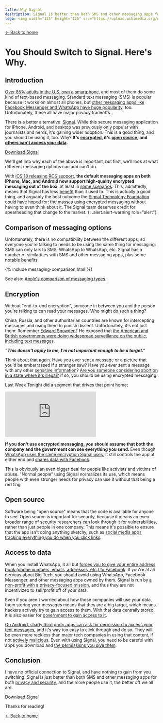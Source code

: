 ```yaml
---
title: Why Signal
description: Signal is better than both SMS and other messaging apps for both privacy and security. Find out why.
logo: <img width="125" height="125" src="https://upload.wikimedia.org/wikipedia/commons/8/8d/Signal-Logo.svg" alt="Signal logo">
---
```


<a href=".." class="back">← Back to home</a>

# You Should Switch to Signal. Here's Why.

## Introduction

[Over 85% adults in the U.S. own a smartphone](https://www.statista.com/statistics/219865/percentage-of-us-adults-who-own-a-smartphone/), and most of them do some kind of text-based messaging. Standard text messaging (SMS) is popular because it works on almost all phones, but [other messaging apps like Facebook Messenger and WhatsApp have huge popularity](https://www.statista.com/statistics/258749/most-popular-global-mobile-messenger-apps/), too. Unfortunately, these all have major privacy tradeoffs.

There is a better alternative: [Signal](https://signal.org). While this secure messaging application for iPhone, Android, and desktop was previously only popular with journalists and nerds, it's gaining wider adoption. This is a good thing, and you should be using it, too. Why? **It's [encrypted](#encryption), it's [open source](#open-source), and [others can't access your data](#access-to-data).**

<a class="btn btn-primary btn-lg" role="button" href="https://signal.org/download/">Download Signal</a>

We'll get into why each of the above is important, but first, we'll look at what different messaging options can and can't do.

With [iOS 18 releasing RCS support](https://www.cnet.com/tech/services-and-software/ios-18-everything-you-should-know-about-rcs-messaging-on-your-iphone/), **the default messaging apps on both iPhone, Mac, and Android now support high-quality encrypted messaging out of the box**, at least in [some scenarios](#rcs-encryption). This, admittedly, means that Signal has less [benefit](#comparison-of-messaging-options) than it used to. This is actually a good thing, and arguably the best outcome the [Signal Technology Foundation](https://signalfoundation.org/) could have hoped for: the masses using encrypted messaging without having to even think about it. The Signal team deserves credit for spearheading that change to the market.
{: .alert.alert-warning role="alert"}

## Comparison of messaging options

Unfortunately, there is no compatibility between the different apps, so everyone you're talking to needs to be using the same thing for messaging: SMS can only talk to SMS, WhatsApp to WhatsApp, etc. Signal has a number of similarities with SMS and other messaging apps, plus some notable benefits.

{% include messaging-comparison.html %}

See also: [Apple's comparison of messaging types](https://support.apple.com/en-us/104972).

## Encryption

Without "end-to-end encryption", someone in between you and the person you're talking to can read your messages. Who might do such a thing?

China, Russia, and other authoritarian countries are known for intercepting messages and using them to punish dissent. Unfortunately, it's not just them: Remember [Edward Snowden](https://en.wikipedia.org/wiki/Edward_Snowden)? He exposed that [the American and British governments were doing widespread surveillance on the public](https://en.wikipedia.org/wiki/Edward_Snowden#Revelations), [including text messages](https://en.wikipedia.org/wiki/Dishfire).

**_"This doesn't apply to me, I'm not important enough to be a target."_**

Think about that again. Have you ever sent a message or a picture that you'd be embarrassed if a stranger saw? Have you ever sent a message with any other [sensitive information](../#sensitive-information)? [Are you someone considering abortion in a state where it's illegal?](https://www.wired.com/story/facebook-message-encryption-abortion/) If so, you should be using encrypted messaging.

Last Week Tonight did a segment that drives that point home:

<iframe class="youtube-embed" src="https://www.youtube-nocookie.com/embed/XEVlyP4_11M?start=1494" title="YouTube video player" frameborder="0" allow="accelerometer; autoplay; clipboard-write; encrypted-media; gyroscope; picture-in-picture" allowfullscreen></iframe>

**If you don't use encrypted messaging, you should assume that both the company and the government can see everything you send.** Even though [WhatsApp uses the same encryption Signal uses](https://en.wikipedia.org/wiki/Signal_Protocol), it still controls the app at either end and [shares data with Facebook](https://www.howtogeek.com/722911/is-whatsapp-end-to-end-encrypted-and-does-that-matter-for-privacy/).

This is obviously an even bigger deal for people like activists and victims of abuse. "Normal people" using Signal normalizes its use, which means people with even stronger needs for privacy can use it without that being a red flag.

## Open source

Software being "open source" means that the code is available for anyone to see. Open source is important for security, because it means an even broader range of security researchers can look through it for vulnerabilities, rather than just people in one company. This means it's possible to ensure that the app isn't doing anything sketchy, such as [social media apps tracking everything you do when you click links](https://krausefx.com/blog/ios-privacy-instagram-and-facebook-can-track-anything-you-do-on-any-website-in-their-in-app-browser).

## Access to data

When you install WhatsApp, it all but [forces you to give your entire address book (phone numbers, emails, addresses, etc.) to Facebook](https://www.vice.com/en/article/qj4qjd/whatsapp-data-security-issues). If you're at all nervous about Big Tech, you should avoid using WhatsApp, Facebook Messenger, and other messaging apps owned by them. Signal is run by [a non-profit with a privacy-focused mission](https://signalfoundation.org/), and thus they are not incentivized to sell/profit off of your data.

Even if you aren't worried about how those companies will use your data, them storing your messages means that they are a big target, which means hackers actively try to gain access to them. With that data centrally stored, it is also easier for [government to gain access to it](https://transparency.fb.com/data/government-data-requests/).

[On Android, shady third party apps can ask for permission to access your text messages](https://www.makeuseof.com/tag/important-smartphone-app-permissions/), and it's way too easy to click through and do so. They will be even more reckless than major tech companies in using that content, if not [actively malicious](https://thehackernews.com/2022/05/another-set-of-joker-trojan-laced.html). Even with using Signal, you need to be careful with apps you download and [the permissions you give them](https://www.avg.com/en/signal/guide-to-android-app-permissions-how-to-use-them-smartly).

## Conclusion

I have no official connection to Signal, and have nothing to gain from you switching. Signal is just better than both SMS and other messaging apps for both [privacy and security](../#privacy-vs-security), and the more people use it, the better off we all are.

<a class="btn btn-primary btn-lg" role="button" href="https://signal.org/download/">Download Signal</a>

Thanks for reading!

<a href=".." class="back">← Back to home</a>
